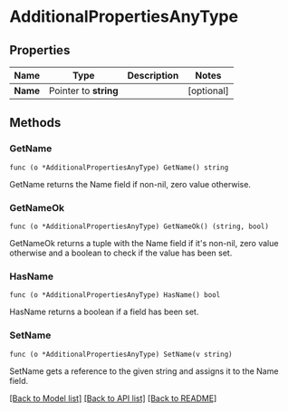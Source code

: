 # AdditionalPropertiesAnyType

## Properties

Name | Type | Description | Notes
------------ | ------------- | ------------- | -------------
**Name** | Pointer to **string** |  | [optional]

## Methods

### GetName

`func (o *AdditionalPropertiesAnyType) GetName() string`

GetName returns the Name field if non-nil, zero value otherwise.

### GetNameOk

`func (o *AdditionalPropertiesAnyType) GetNameOk() (string, bool)`

GetNameOk returns a tuple with the Name field if it's non-nil, zero value otherwise
and a boolean to check if the value has been set.

### HasName

`func (o *AdditionalPropertiesAnyType) HasName() bool`

HasName returns a boolean if a field has been set.

### SetName

`func (o *AdditionalPropertiesAnyType) SetName(v string)`

SetName gets a reference to the given string and assigns it to the Name field.


[[Back to Model list]](../README.md#documentation-for-models) [[Back to API list]](../README.md#documentation-for-api-endpoints) [[Back to README]](../README.md)


